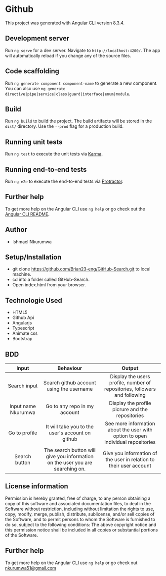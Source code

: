 # Github
This project was generated with [Angular CLI](https://github.com/angular/angular-cli) version 8.3.4.
## Development server
Run `ng serve` for a dev server. Navigate to `http://localhost:4200/`. The app will automatically reload if you change any of the source files.
## Code scaffolding
Run `ng generate component component-name` to generate a new component. You can also use `ng generate directive|pipe|service|class|guard|interface|enum|module`.
## Build
Run `ng build` to build the project. The build artifacts will be stored in the `dist/` directory. Use the `--prod` flag for a production build.
## Running unit tests
Run `ng test` to execute the unit tests via [Karma](https://karma-runner.github.io).
## Running end-to-end tests
Run `ng e2e` to execute the end-to-end tests via [Protractor](http://www.protractortest.org/).
## Further help
To get more help on the Angular CLI use `ng help` or go check out the [Angular CLI README](https://github.com/angular/angular-cli/blob/master/README.md).
## Author
* Ishmael Nkurumwa
## Setup/Installation
* git clone https://github.com/Brian23-eng/GitHub-Search.git to local machine.
* cd into a folder called GitHub-Search.
* Open index.html from your browser.
## Technologie Used
* HTML5
* Github Api
* Angularjs
* Typescript
* Animate css
* Bootstrap
## BDD
 
 |Input            |  Behaviour             |       Output       |
| :----------------------:|:---------------:|:------------:|
|Search  input        | Search github account using the username |Display the users profile, number of repositories, followers and following
| Input name Nkurumwa| Go to any repo in my account | Display the profile picrure and the repositories
|Go to profile|It will take you to the user's account on github| See more information about the user  with option to open individual repositories
|Search button| The search button will give you information on the user you are searching on.| Give you information of the user in relation to their user account

## License information
Permission is hereby granted, free of charge, to any person obtaining a copy of this software and associated documentation files, to deal in the Software without restriction, including without limitation the rights to use, copy, modify, merge, publish, distribute, sublicense, and/or sell copies of the Software, and to permit persons to whom the Software is furnished to do so, subject to the following conditions:
The above copyright notice and this permission notice shall be included in all copies or substantial portions of the Software.

## Further help

To get more help on the Angular CLI use `ng help` or go check out nkurumwa51@gmail.com

